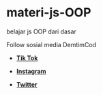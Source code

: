 # materi-js-OOP
belajar js OOP dari dasar


Follow sosial media DemtimCod

- **[Tik Tok](tiktok.com/@ceo_demtimcod)**

- **[Instagram](https://www.instagram.com/ceo_demtimcod/)**

- **[Twitter](https://twitter.com/CEO_demtimcod?t=osCeVR-JeR0dTQOpgIjvow&s=09)**

